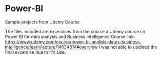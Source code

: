 # Power-BI
Sample projects from Udemy Course


The files included are excercises from the course a Udemy course on Power BI for data analysis and Business intelligence
Course link: https://www.udemy.com/course/power-bi-analisis-datos-business-intelligence/learn/lecture/14634814#overview
I was not able to updload the final excercise due to it's size.
